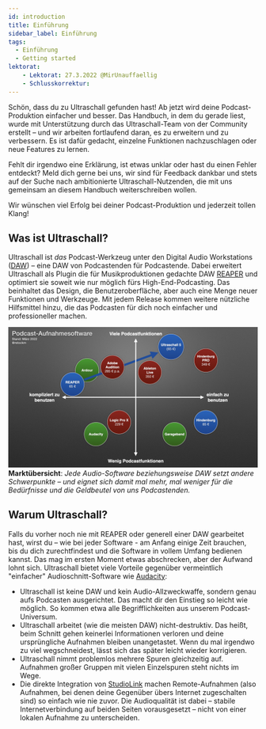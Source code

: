 ```yaml
---
id: introduction
title: Einführung
sidebar_label: Einführung
tags:
  - Einführung
  - Getting started
lektorat:
    - Lektorat: 27.3.2022 @MirUnauffaellig
    - Schlusskorrektur: 
---
```


<!-- @todo: Bildunterschriften hinzufügen -->

Schön, dass du zu Ultraschall gefunden hast! Ab jetzt wird deine Podcast-Produktion einfacher und besser. Das Handbuch, in dem du gerade liest, wurde mit Unterstützung durch das Ultraschall-Team von der Community erstellt – und wir arbeiten fortlaufend daran, es zu erweitern und zu verbessern. Es ist dafür gedacht, einzelne Funktionen nachzuschlagen oder neue Features zu lernen.

Fehlt dir irgendwo eine Erklärung, ist etwas unklar oder hast du einen Fehler entdeckt? Meld dich gerne bei uns, wir sind für Feedback dankbar und stets auf der Suche nach ambitionierte Ultraschall-Nutzenden, die mit uns gemeinsam an diesem Handbuch weiterschreiben wollen.

Wir wünschen viel Erfolg bei deiner Podcast-Produktion und jederzeit tollen Klang!

## Was ist Ultraschall?

Ultraschall ist *das* Podcast-Werkzeug unter den Digital Audio Workstations ([DAW](Glossar.md)) – eine DAW von Podcastenden für Podcastende. Dabei erweitert Ultraschall als Plugin die für Musikproduktionen gedachte DAW [REAPER](https://www.reaper.fm/) und optimiert sie soweit wie nur möglich fürs High-End-Podcasting. Das beinhaltet das Design, die Benutzeroberfläche, aber auch eine Menge neuer Funktionen und Werkzeuge. Mit jedem Release kommen weitere nützliche Hilfsmittel hinzu, die das Podcasten für dich noch einfacher und professioneller machen.

![DAWs Ultraschall 5.001.png](https://raw.githubusercontent.com/Ultraschall/ultraschall-manual/main/assets/images/DAWs-Ultraschall-5.001.png)
**Marktübersicht**: *Jede Audio-Software beziehungsweise DAW setzt andere Schwerpunkte – und eignet sich damit mal mehr, mal weniger für die Bedürfnisse und die Geldbeutel von uns Podcastenden.*

## Warum Ultraschall?

Falls du vorher noch nie mit REAPER oder generell einer DAW gearbeitet hast, wirst du – wie bei jeder Software - am Anfang einige Zeit brauchen, bis du dich zurechtfindest und die Software in vollem Umfang bedienen kannst. Das mag im ersten Moment etwas abschrecken, aber der Aufwand lohnt sich. Ultraschall bietet viele Vorteile gegenüber vermeintlich "einfacher" Audioschnitt-Software wie [Audacity](https://www.audacityteam.org/):

* Ultraschall ist keine DAW und kein Audio-Allzweckwaffe, sondern genau aufs Podcasten ausgerichtet. Das macht dir den Einstieg so leicht wie möglich. So kommen etwa alle Begrifflichkeiten aus unserem Podcast-Universum.
* Ultraschall arbeitet (wie die meisten DAW) nicht-destruktiv. Das heißt, beim Schnitt gehen keinerlei Informationen verloren und deine ursprüngliche Aufnahmen bleiben unangetastet. Wenn du mal irgendwo zu viel wegschneidest, lässt sich das später leicht wieder korrigieren.
* Ultraschall nimmt problemlos mehrere Spuren gleichzeitig auf. Aufnahmen großer Gruppen mit vielen Einzelspuren steht nichts im Wege.
* Die direkte Integration von [StudioLink](https://studio-link.de) machen Remote-Aufnahmen (also Aufnahmen, bei denen deine Gegenüber übers Internet zugeschalten sind) so einfach wie nie zuvor. Die Audioqualität ist dabei – stabile Internetverbindung auf beiden Seiten vorausgesetzt – nicht von einer lokalen Aufnahme zu unterscheiden.
